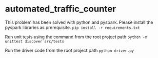 # automated_traffic_counter
This problem has been solved with python and pyspark. Please install the pyspark libraries as prerequisite.
`pip install -r requirements.txt`

Run unit tests using the command from the root project path
`python -m unittest discover src/tests`

Run the driver code from the root project path
`python driver.py`
